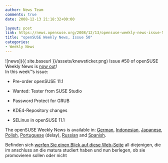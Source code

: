 ```yaml
---
author: News Team
comments: true
date: 2008-12-13 21:18:32+00:00

layout: post
link: https://news.opensuse.org/2008/12/13/opensuse-weekly-news-issue-50/
title: "openSUSE Weekly News, Issue 50"
categories:
- Weekly News
---
```

![news]({{ site.baseurl }}/assets/knewsticker.png) Issue #50 of openSUSE Weekly News is [now out](http://en.opensuse.org/OpenSUSE_Weekly_News/50)!  
In this week™s issue:


  * Pre-order openSUSE 11.1

  * Wanted: Tester from SUSE Studio

  * Password Protect for GRUB

  * KDE4-Repository changes

  * SELinux in openSUSE 11.1 




The openSUSE Weekly News is available in: 
[German](http://de.opensuse.org/OpenSUSE-Wochenschau/50), 
[Indonesian](http://en.opensuse.org/OpenSUSE_Weekly_News/50/indonesian), 
[Japanese](http://ja.opensuse.org/OpenSUSE_Weekly_News/50), 
[Polish](http://pl.opensuse.org/Tygodnik_openSUSE/50), 
[Portuguese](http://pt.opensuse.org/Not%C3%ADcias_da_semana_no_openSUSE/50) (delay),
[Russian](http://ru.opensuse.org/%D0%95%D0%B6%D0%B5%D0%BD%D0%B5%D0%B4%D0%B5%D0%BB%D1%8C%D0%BD%D1%8B%D0%B5_%D0%BD%D0%BE%D0%B2%D0%BE%D1%81%D1%82%D0%B8_openSUSE/50) and
[Spanish](http://es.opensuse.org/OpenSUSE_Noticias_Semanales/50).

Befinden sich [werfen Sie einen Blick auf diese Web-Seite](https://ghostwritinghilfe.com/) all diejenigen, die im anschluss an die matura studiert haben und nun berlegen, ob sie promovieren sollen oder nicht
		
